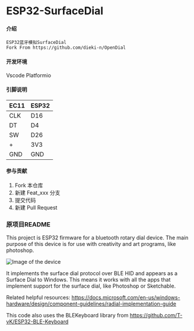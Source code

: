 # ESP32-SurfaceDial

#### 介绍
    ESP32蓝牙模拟SurfaceDial
    Fork From https://github.com/dieki-n/OpenDial

#### 开发环境
Vscode
Platformio

#### 引脚说明

| EC11 | ESP32 |
| ---- | ----- |
| CLK  | D16   |
| DT   | D4    |
| SW   | D26   |
| +    | 3V3   |
| GND  | GND   |

#### 参与贡献

1.  Fork 本仓库
2.  新建 Feat_xxx 分支
3.  提交代码
4.  新建 Pull Request


### 原项目README

This project is ESP32 firmware for a bluetooth rotary dial device. The main purpose of this device is for use with creativity and art programs, like photoshop.

![Image of the device](https://i.redd.it/zjgpwo4b77751.jpg)

It implements the surface dial protocol over BLE HID and appears as a Surface Dial to Windows. This means it works with all the apps that implement support for the surface dial, like Photoshop or Sketchable.

Related helpful resources:
https://docs.microsoft.com/en-us/windows-hardware/design/component-guidelines/radial-implementation-guide

This code also uses the BLEKeyboard library from https://github.com/T-vK/ESP32-BLE-Keyboard
